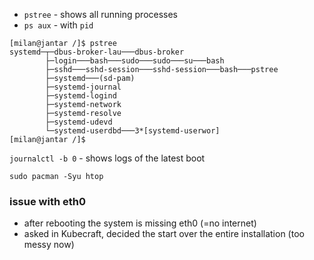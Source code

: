 - `pstree` - shows all running processes
- `ps aux` - with `pid`

```
[milan@jantar /]$ pstree
systemd─┬─dbus-broker-lau───dbus-broker
        ├─login───bash───sudo───sudo───su───bash
        ├─sshd───sshd-session───sshd-session───bash───pstree
        ├─systemd───(sd-pam)
        ├─systemd-journal
        ├─systemd-logind
        ├─systemd-network
        ├─systemd-resolve
        ├─systemd-udevd
        └─systemd-userdbd───3*[systemd-userwor]
[milan@jantar /]$
```

`journalctl -b 0` - shows logs of the latest boot

`sudo pacman -Syu htop`

### issue with eth0

- after rebooting the system is missing eth0 (=no internet)
- asked in Kubecraft, decided the start over the entire installation (too messy now)

